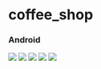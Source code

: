# coffee_shop


### Android
![](https://github.com/chirag-goel360/CafeMenu/blob/main/android1.jpg)
![](https://github.com/chirag-goel360/CafeMenu/blob/main/android2.jpg)
![](https://github.com/chirag-goel360/CafeMenu/blob/main/android3.jpg)
![](https://github.com/chirag-goel360/CafeMenu/blob/main/android4.jpg)
![](https://github.com/chirag-goel360/CafeMenu/blob/main/android5.jpg)